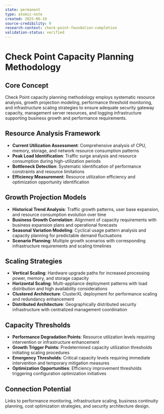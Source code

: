 ```yaml
---
state: permanent
type: atomic-note
created: 2025-06-19
source-credibility: 9
research-context: check-point-foundation-completion
validation-status: verified
---
```


# Check Point Capacity Planning Methodology

## Core Concept
Check Point capacity planning methodology employs systematic resource analysis, growth projection modeling, performance threshold monitoring, and infrastructure scaling strategies to ensure adequate security gateway capacity, management server resources, and logging infrastructure supporting business growth and performance requirements.

## Resource Analysis Framework
- **Current Utilization Assessment**: Comprehensive analysis of CPU, memory, storage, and network resource consumption patterns
- **Peak Load Identification**: Traffic surge analysis and resource consumption during high-utilization periods
- **Bottleneck Detection**: Systematic identification of performance constraints and resource limitations
- **Efficiency Measurement**: Resource utilization efficiency and optimization opportunity identification

## Growth Projection Models
- **Historical Trend Analysis**: Traffic growth patterns, user base expansion, and resource consumption evolution over time
- **Business Growth Correlation**: Alignment of capacity requirements with business expansion plans and operational forecasts
- **Seasonal Variation Modeling**: Cyclical usage pattern analysis and capacity planning for predictable demand fluctuations
- **Scenario Planning**: Multiple growth scenarios with corresponding infrastructure requirements and scaling timelines

## Scaling Strategies
- **Vertical Scaling**: Hardware upgrade paths for increased processing power, memory, and storage capacity
- **Horizontal Scaling**: Multi-appliance deployment patterns with load distribution and high availability considerations
- **Clustered Architecture**: ClusterXL deployment for performance scaling and redundancy enhancement
- **Distributed Architecture**: Geographically distributed security infrastructure with centralized management coordination

## Capacity Thresholds
- **Performance Degradation Points**: Resource utilization levels requiring intervention or infrastructure enhancement
- **Growth Trigger Points**: Predetermined capacity utilization thresholds initiating scaling procedures
- **Emergency Thresholds**: Critical capacity levels requiring immediate intervention and temporary mitigation measures
- **Optimization Opportunities**: Efficiency improvement thresholds triggering configuration optimization initiatives

## Connection Potential
Links to performance monitoring, infrastructure scaling, business continuity planning, cost optimization strategies, and security architecture design.